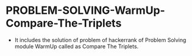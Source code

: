 # PROBLEM-SOLVING-WarmUp-Compare-The-Triplets
- It includes the solution of problem of hackerrank of Problem Solving module WarmUp called as Compare The Triplets.
